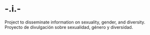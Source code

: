 # -.i.-
Project to disseminate information on sexuality, gender, and diversity. Proyecto de divulgación sobre sexualidad, género y diversidad.  

